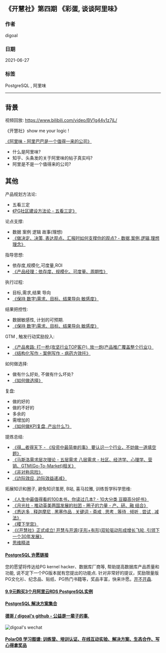 ## 《开慧社》第四期 《彩蛋, 谈谈阿里味》   
      
### 作者      
digoal      
      
### 日期      
2021-06-27       
      
### 标签      
PostgreSQL , 阿里味    
      
----      
      
## 背景      
视频回放: https://www.bilibili.com/video/BV1g44y1z7jL/      
     
《开慧社》show me your logic !     
  
[《阿里味 - 阿里巴巴是一个值得一来的公司》](../197001/20210114_01.md)    
- 什么是阿里味?  
- 知乎、头条发的关于阿里味的帖子真实吗?   
- 阿里是不是一个值得来的公司?   
  
## 其他  
产品规划方法论:   
- 五看三定  
- [《PG社区建设方法论 - 五看三定》](../202103/20210329_01.md)       
  
论点支撑:   
- 数据 案例 逻辑 故事(理想)  
- [《做决定、决策, 表达观点、汇报时如何支撑你的观点?  - 数据,案例,逻辑,理想理念》](../202104/20210414_04.md)    
  
指导思想:   
- 依存度,规模化,可度量,ROI   
- [《产品经理：依存度、规模化、可度量、周期性》](../202012/20201225_02.md)    
  
执行过程:   
- 目标,需求,结果 导向  
- [《保持 数字\需求、目标、结果导向 敏感度》](../202104/20210414_05.md)    
  
结果把控性:   
- 数据敏感性, 计划的可预期.  
- [《保持 数字\需求、目标、结果导向 敏感度》](../202104/20210414_05.md)    
  
GTM , 触发行动奖励投入:   
- [《产品套路: 打一枪(攻坚行业TOP客户), 放一炮(产品推广覆盖整个行业)》](../202104/20210401_03.md)   
- [《结构化写作 - 案例写作 - 病药方效托》](../202104/20210414_03.md)    
  
如何做选择:   
- 做有什么好处, 不做有什么坏处?  
- [《如何做选择》](../202106/20210617_02.md)    
  
复盘:   
- 做的好的  
- 做的不好的  
- 多余的  
- 需增加的  
- [《如何做KPI复盘, 产出什么?》](../202102/20210210_04.md)    
  
提炼总结:   
- [《得__者得天下 - 《投资中最简单的事》 要认识一个行业，不妨做一道填空题》](../202103/20210303_02.md)    
- [《马斯洛需求层次理论 - 五层需求 八层需求 - 社区、经济学、心理学、营销、GTM(Go-To-Market)相关》](../202103/20210310_01.md)    
- [《非对称风险》](../202104/20210416_02.md)    
- [《边际效应, 边际效益递减》](../202104/20210428_04.md)    
  
拓展知识和圈子, 避免知识茧房, B站, 喜马拉雅, 训练哲学科学思维:    
- [《人生中最值得看的100本书，你读过几本? - 10大分类 豆瓣高分好书》](../202102/20210202_02.md)    
- [《月光社 - 推动英美两国发展的社团 - 圈子的力量 - 产、研、融 结合》](../202103/20210316_04.md)    
- [《悉达多 , 释迦摩尼 , 黑塞作品 , 关键词 - 斋戒 , 思考 , 等待 , 倾听 , 尝试 , 减法》](../202103/20210319_03.md)    
- [《稷下学宫》](../202104/20210423_02.md)    
- [《《开慧社》正式成立! 开慧与开源(无形+有形)双轮驱动形成增长飞轮, 引领下一个30年发展》](../202106/20210618_01.md)    
- [思维精进](class/35.md)  
  
  
  
#### [PostgreSQL 许愿链接](https://github.com/digoal/blog/issues/76 "269ac3d1c492e938c0191101c7238216")
您的愿望将传达给PG kernel hacker、数据库厂商等, 帮助提高数据库产品质量和功能, 说不定下一个PG版本就有您提出的功能点. 针对非常好的提议，奖励限量版PG文化衫、纪念品、贴纸、PG热门书籍等，奖品丰富，快来许愿。[开不开森](https://github.com/digoal/blog/issues/76 "269ac3d1c492e938c0191101c7238216").  
  
  
#### [9.9元购买3个月阿里云RDS PostgreSQL实例](https://www.aliyun.com/database/postgresqlactivity "57258f76c37864c6e6d23383d05714ea")
  
  
#### [PostgreSQL 解决方案集合](https://yq.aliyun.com/topic/118 "40cff096e9ed7122c512b35d8561d9c8")
  
  
#### [德哥 / digoal's github - 公益是一辈子的事.](https://github.com/digoal/blog/blob/master/README.md "22709685feb7cab07d30f30387f0a9ae")
  
  
![digoal's wechat](../pic/digoal_weixin.jpg "f7ad92eeba24523fd47a6e1a0e691b59")
  
  
#### [PolarDB 学习图谱: 训练营、培训认证、在线互动实验、解决方案、生态合作、写心得拿奖品](https://www.aliyun.com/database/openpolardb/activity "8642f60e04ed0c814bf9cb9677976bd4")
  
